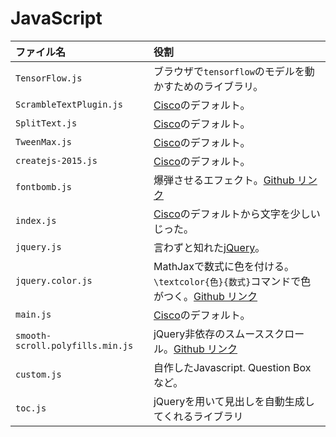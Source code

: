 # JavaScript

|ファイル名|役割|
|:--|:--|
|`TensorFlow.js`|ブラウザで`tensorflow`のモデルを動かすためのライブラリ。|
|`ScrambleTextPlugin.js`|[Cisco](https://www.cisco.com/c/m/en_us/solutions/enterprise-networks/digital-network-architecture/dna-mobility-infographic.html)のデフォルト。|
|`SplitText.js`|[Cisco](https://www.cisco.com/c/m/en_us/solutions/enterprise-networks/digital-network-architecture/dna-mobility-infographic.html)のデフォルト。|
|`TweenMax.js`|[Cisco](https://www.cisco.com/c/m/en_us/solutions/enterprise-networks/digital-network-architecture/dna-mobility-infographic.html)のデフォルト。|
|`createjs-2015.js`|[Cisco](https://www.cisco.com/c/m/en_us/solutions/enterprise-networks/digital-network-architecture/dna-mobility-infographic.html)のデフォルト。|
|`fontbomb.js`|爆弾させるエフェクト。[Github リンク](https://github.com/plehoux/fontBomb)|
|`index.js`|[Cisco](https://www.cisco.com/c/m/en_us/solutions/enterprise-networks/digital-network-architecture/dna-mobility-infographic.html)のデフォルトから文字を少しいじった。|
|`jquery.js`|言わずと知れた[jQuery](https://jquery.com/)。|
|`jquery.color.js`|MathJaxで数式に色を付ける。`\textcolor{色}{数式}`コマンドで色がつく。[Github リンク](https://github.com/jquery/jquery-color)|
|`main.js`|[Cisco](https://www.cisco.com/c/m/en_us/solutions/enterprise-networks/digital-network-architecture/dna-mobility-infographic.html)のデフォルト。|
|`smooth-scroll.polyfills.min.js`|jQuery非依存のスムーススクロール。[Github リンク](https://github.com/cferdinandi/smooth-scroll)|
|`custom.js`|自作したJavascript. Question Boxなど。|
|`toc.js`|jQueryを用いて見出しを自動生成してくれるライブラリ|
